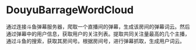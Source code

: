 # DouyuBarrageWordCloud
通过连接斗鱼弹幕服务器，爬取一个直播间的弹幕，生成该房间的弹幕词云。然后通过弹幕中的用户信息，获取用户的关注列表。提取共同关注量最高的几个主播，通过斗鱼的搜索，获取其房间号。根据房间号，进行弹幕抓取，生成用户词云。

